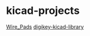 # kicad-projects

[Wire_Pads](https://github.com/KiCad/Wire_Pads.pretty)
[digikey-kicad-library](https://github.com/Digi-Key/digikey-kicad-library)
